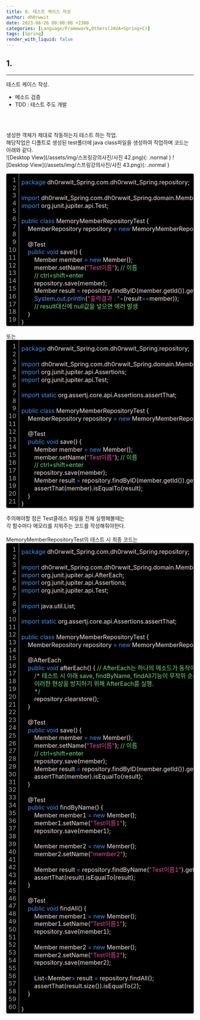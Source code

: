 ```yaml
---
title: 8. 테스트 케이스 작성
author: dh0rwwit
date: 2023-06-26 00:00:00 +2300
categories: [Language/Framework,Others(JAVA+Spring+C)]
tags: [Spring]
render_with_liquid: false
---
```


## 1. 
---
테스트 케이스 작성. <br>
- 메소드 검증 <br>
- TDD : 테스트 주도 개발 <br>
 <br>
 <br>

생성한 객체가 제대로 작동하는지 테스트 하는 작업. <br>
해당작업은 디폴트로 생성된 test폴더에 java class파일을 생성하여 작업하며
코드는 아래와 같다. <br>
![Desktop View](/assets/img/스프링강의사진/사진 42.png){: .normal }
![Desktop View](/assets/img/스프링강의사진/사진 43.png){: .normal }

<div class="colorscripter-code" style="color:#F2E1E1;font-family:Consolas,font-size:'20px' ,'Liberation Mono', Menlo, Courier, monospace !important; position:relative !important;overflow:auto"><table class="colorscripter-code-table" style="margin:0;padding:0;border:none;background-color:#000000;border-radius:4px;" cellspacing="0" cellpadding="0"><tr><td style="padding:6px;border-right:2px solid #4f4f4f"><div style="margin:0;padding:0;word-break:normal;text-align:right;color:#aaa;font-family:Consolas,font-size:'20px' ,'Liberation Mono', Menlo, Courier, monospace !important;line-height:130%"><div style="line-height:130%">1</div><div style="line-height:130%">2</div><div style="line-height:130%">3</div><div style="line-height:130%">4</div><div style="line-height:130%">5</div><div style="line-height:130%">6</div><div style="line-height:130%">7</div><div style="line-height:130%">8</div><div style="line-height:130%">9</div><div style="line-height:130%">10</div><div style="line-height:130%">11</div><div style="line-height:130%">12</div><div style="line-height:130%">13</div><div style="line-height:130%">14</div><div style="line-height:130%">15</div><div style="line-height:130%">16</div><div style="line-height:130%">17</div><div style="line-height:130%">18</div><div style="line-height:130%">19</div></div></td><td style="padding:6px 0;text-align:left"><div style="margin:0;padding:0;color:#F2E1E1;font-family:Consolas,font-size:'20px' ,'Liberation Mono', Menlo, Courier, monospace !important;line-height:130%"><div style="padding:0 6px; white-space:pre; line-height:130%"><font color="#4A8FE6">package</font>&nbsp;dh0rwwit_Spring.com.dh0rwwit_Spring.repository;</div><div style="padding:0 6px; white-space:pre; line-height:130%">&nbsp;</div><div style="padding:0 6px; white-space:pre; line-height:130%"><font color="#4A8FE6">import</font>&nbsp;dh0rwwit_Spring.com.dh0rwwit_Spring.domain.Member;</div><div style="padding:0 6px; white-space:pre; line-height:130%"><font color="#4A8FE6">import</font>&nbsp;org.junit.jupiter.api.Test;</div><div style="padding:0 6px; white-space:pre; line-height:130%">&nbsp;</div><div style="padding:0 6px; white-space:pre; line-height:130%"><font color="#4A8FE6">public</font>&nbsp;<font color="#4A8FE6">class</font>&nbsp;MemoryMemberRepositoryTest&nbsp;{</div><div style="padding:0 6px; white-space:pre; line-height:130%">&nbsp;&nbsp;&nbsp;&nbsp;MemberRepository&nbsp;repository&nbsp;<font color="#33B3B3"></font><font color="#4A8FE6">=</font>&nbsp;<font color="#4A8FE6">new</font>&nbsp;MemoryMemberRepository();</div><div style="padding:0 6px; white-space:pre; line-height:130%">&nbsp;</div><div style="padding:0 6px; white-space:pre; line-height:130%">&nbsp;&nbsp;&nbsp;&nbsp;@Test</div><div style="padding:0 6px; white-space:pre; line-height:130%">&nbsp;&nbsp;&nbsp;&nbsp;<font color="#4A8FE6">public</font>&nbsp;<font color="#4A8FE6">void</font>&nbsp;save()&nbsp;{</div><div style="padding:0 6px; white-space:pre; line-height:130%">&nbsp;&nbsp;&nbsp;&nbsp;&nbsp;&nbsp;&nbsp;&nbsp;Member&nbsp;member&nbsp;<font color="#33B3B3"></font><font color="#4A8FE6">=</font>&nbsp;<font color="#4A8FE6">new</font>&nbsp;Member();</div><div style="padding:0 6px; white-space:pre; line-height:130%">&nbsp;&nbsp;&nbsp;&nbsp;&nbsp;&nbsp;&nbsp;&nbsp;member.setName(<font color="#E14E9D">"Test이름"</font>);&nbsp;<font color="#70DE7C">//&nbsp;이름</font></div><div style="padding:0 6px; white-space:pre; line-height:130%">&nbsp;&nbsp;&nbsp;&nbsp;&nbsp;&nbsp;&nbsp;&nbsp;<font color="#70DE7C">//&nbsp;ctrl+shift+enter</font></div><div style="padding:0 6px; white-space:pre; line-height:130%">&nbsp;&nbsp;&nbsp;&nbsp;&nbsp;&nbsp;&nbsp;&nbsp;repository.save(member);</div><div style="padding:0 6px; white-space:pre; line-height:130%">&nbsp;&nbsp;&nbsp;&nbsp;&nbsp;&nbsp;&nbsp;&nbsp;Member&nbsp;result&nbsp;<font color="#33B3B3"></font><font color="#4A8FE6">=</font>&nbsp;repository.findByID(member.getId()).get();</div><div style="padding:0 6px; white-space:pre; line-height:130%">&nbsp;&nbsp;&nbsp;&nbsp;&nbsp;&nbsp;&nbsp;&nbsp;<font color="#4C99F4">System</font>.<font color="#4C99F4">out</font>.<font color="#4C99F4">println</font>(<font color="#E14E9D">"출력결과&nbsp;:&nbsp;"</font><font color="#33B3B3"></font><font color="#4A8FE6">+</font>(result<font color="#33B3B3"></font><font color="#4A8FE6">=</font><font color="#33B3B3"></font><font color="#4A8FE6">=</font>member));</div><div style="padding:0 6px; white-space:pre; line-height:130%">&nbsp;&nbsp;&nbsp;&nbsp;&nbsp;&nbsp;&nbsp;&nbsp;<font color="#70DE7C">//&nbsp;result대신에&nbsp;null값을&nbsp;넣으면&nbsp;에러&nbsp;발생</font></div><div style="padding:0 6px; white-space:pre; line-height:130%">&nbsp;&nbsp;&nbsp;&nbsp;}</div><div style="padding:0 6px; white-space:pre; line-height:130%">}</div></div><div style="text-align:right;margin-top:-13px;margin-right:5px;font-size:9px;font-style:italic"></div></td><td style="vertical-align:bottom;padding:0 2px 4px 0"></td></tr></table></div>

<br>
또는 <br> 
<div class="colorscripter-code" style="color:#F2E1E1;font-family:Consolas,font-size:'20px' ,'Liberation Mono', Menlo, Courier, monospace !important; position:relative !important;overflow:auto"><table class="colorscripter-code-table" style="margin:0;padding:0;border:none;background-color:#000000;border-radius:4px;" cellspacing="0" cellpadding="0"><tr><td style="padding:6px;border-right:2px solid #4f4f4f"><div style="margin:0;padding:0;word-break:normal;text-align:right;color:#aaa;font-family:Consolas,font-size:'20px' ,'Liberation Mono', Menlo, Courier, monospace !important;line-height:130%"><div style="line-height:130%">1</div><div style="line-height:130%">2</div><div style="line-height:130%">3</div><div style="line-height:130%">4</div><div style="line-height:130%">5</div><div style="line-height:130%">6</div><div style="line-height:130%">7</div><div style="line-height:130%">8</div><div style="line-height:130%">9</div><div style="line-height:130%">10</div><div style="line-height:130%">11</div><div style="line-height:130%">12</div><div style="line-height:130%">13</div><div style="line-height:130%">14</div><div style="line-height:130%">15</div><div style="line-height:130%">16</div><div style="line-height:130%">17</div><div style="line-height:130%">18</div><div style="line-height:130%">19</div><div style="line-height:130%">20</div><div style="line-height:130%">21</div></div></td><td style="padding:6px 0;text-align:left"><div style="margin:0;padding:0;color:#F2E1E1;font-family:Consolas,font-size:'20px' ,'Liberation Mono', Menlo, Courier, monospace !important;line-height:130%"><div style="padding:0 6px; white-space:pre; line-height:130%"><font color="#4A8FE6">package</font>&nbsp;dh0rwwit_Spring.com.dh0rwwit_Spring.repository;</div><div style="padding:0 6px; white-space:pre; line-height:130%">&nbsp;</div><div style="padding:0 6px; white-space:pre; line-height:130%"><font color="#4A8FE6">import</font>&nbsp;dh0rwwit_Spring.com.dh0rwwit_Spring.domain.Member;</div><div style="padding:0 6px; white-space:pre; line-height:130%"><font color="#4A8FE6">import</font>&nbsp;org.junit.jupiter.api.Assertions;</div><div style="padding:0 6px; white-space:pre; line-height:130%"><font color="#4A8FE6">import</font>&nbsp;org.junit.jupiter.api.Test;</div><div style="padding:0 6px; white-space:pre; line-height:130%">&nbsp;</div><div style="padding:0 6px; white-space:pre; line-height:130%"><font color="#4A8FE6">import</font>&nbsp;<font color="#4A8FE6">static</font>&nbsp;org.assertj.core.api.Assertions.assertThat;</div><div style="padding:0 6px; white-space:pre; line-height:130%">&nbsp;</div><div style="padding:0 6px; white-space:pre; line-height:130%"><font color="#4A8FE6">public</font>&nbsp;<font color="#4A8FE6">class</font>&nbsp;MemoryMemberRepositoryTest&nbsp;{</div><div style="padding:0 6px; white-space:pre; line-height:130%">&nbsp;&nbsp;&nbsp;&nbsp;MemberRepository&nbsp;repository&nbsp;<font color="#33B3B3"></font><font color="#4A8FE6">=</font>&nbsp;<font color="#4A8FE6">new</font>&nbsp;MemoryMemberRepository();</div><div style="padding:0 6px; white-space:pre; line-height:130%">&nbsp;</div><div style="padding:0 6px; white-space:pre; line-height:130%">&nbsp;&nbsp;&nbsp;&nbsp;@Test</div><div style="padding:0 6px; white-space:pre; line-height:130%">&nbsp;&nbsp;&nbsp;&nbsp;<font color="#4A8FE6">public</font>&nbsp;<font color="#4A8FE6">void</font>&nbsp;save()&nbsp;{</div><div style="padding:0 6px; white-space:pre; line-height:130%">&nbsp;&nbsp;&nbsp;&nbsp;&nbsp;&nbsp;&nbsp;&nbsp;Member&nbsp;member&nbsp;<font color="#33B3B3"></font><font color="#4A8FE6">=</font>&nbsp;<font color="#4A8FE6">new</font>&nbsp;Member();</div><div style="padding:0 6px; white-space:pre; line-height:130%">&nbsp;&nbsp;&nbsp;&nbsp;&nbsp;&nbsp;&nbsp;&nbsp;member.setName(<font color="#E14E9D">"Test이름"</font>);&nbsp;<font color="#70DE7C">//&nbsp;이름</font></div><div style="padding:0 6px; white-space:pre; line-height:130%">&nbsp;&nbsp;&nbsp;&nbsp;&nbsp;&nbsp;&nbsp;&nbsp;<font color="#70DE7C">//&nbsp;ctrl+shift+enter</font></div><div style="padding:0 6px; white-space:pre; line-height:130%">&nbsp;&nbsp;&nbsp;&nbsp;&nbsp;&nbsp;&nbsp;&nbsp;repository.save(member);</div><div style="padding:0 6px; white-space:pre; line-height:130%">&nbsp;&nbsp;&nbsp;&nbsp;&nbsp;&nbsp;&nbsp;&nbsp;Member&nbsp;result&nbsp;<font color="#33B3B3"></font><font color="#4A8FE6">=</font>&nbsp;repository.findByID(member.getId()).get();</div><div style="padding:0 6px; white-space:pre; line-height:130%">&nbsp;&nbsp;&nbsp;&nbsp;&nbsp;&nbsp;&nbsp;&nbsp;assertThat(member).isEqualTo(result);</div><div style="padding:0 6px; white-space:pre; line-height:130%">&nbsp;&nbsp;&nbsp;&nbsp;}</div><div style="padding:0 6px; white-space:pre; line-height:130%">}</div></div><div style="text-align:right;margin-top:-13px;margin-right:5px;font-size:9px;font-style:italic"></div></td><td style="vertical-align:bottom;padding:0 2px 4px 0"></td></tr></table></div>

<br>
주의해야할 점은 Test클래스 파일을 전체 실행해볼때는 <br>
각 함수마다 메모리를 지워주는 코드를 작성해줘야한다.<br>
<br>
MemoryMemberRepositoryTest의
테스트 시 최종 코드는

<div class="colorscripter-code" style="color:#F2E1E1;font-family:Consolas,font-size:'20px' ,'Liberation Mono', Menlo, Courier, monospace !important; position:relative !important;overflow:auto"><table class="colorscripter-code-table" style="margin:0;padding:0;border:none;background-color:#000000;border-radius:4px;" cellspacing="0" cellpadding="0"><tr><td style="padding:6px;border-right:2px solid #4f4f4f"><div style="margin:0;padding:0;word-break:normal;text-align:right;color:#aaa;font-family:Consolas,font-size:'20px' ,'Liberation Mono', Menlo, Courier, monospace !important;line-height:130%"><div style="line-height:130%">1</div><div style="line-height:130%">2</div><div style="line-height:130%">3</div><div style="line-height:130%">4</div><div style="line-height:130%">5</div><div style="line-height:130%">6</div><div style="line-height:130%">7</div><div style="line-height:130%">8</div><div style="line-height:130%">9</div><div style="line-height:130%">10</div><div style="line-height:130%">11</div><div style="line-height:130%">12</div><div style="line-height:130%">13</div><div style="line-height:130%">14</div><div style="line-height:130%">15</div><div style="line-height:130%">16</div><div style="line-height:130%">17</div><div style="line-height:130%">18</div><div style="line-height:130%">19</div><div style="line-height:130%">20</div><div style="line-height:130%">21</div><div style="line-height:130%">22</div><div style="line-height:130%">23</div><div style="line-height:130%">24</div><div style="line-height:130%">25</div><div style="line-height:130%">26</div><div style="line-height:130%">27</div><div style="line-height:130%">28</div><div style="line-height:130%">29</div><div style="line-height:130%">30</div><div style="line-height:130%">31</div><div style="line-height:130%">32</div><div style="line-height:130%">33</div><div style="line-height:130%">34</div><div style="line-height:130%">35</div><div style="line-height:130%">36</div><div style="line-height:130%">37</div><div style="line-height:130%">38</div><div style="line-height:130%">39</div><div style="line-height:130%">40</div><div style="line-height:130%">41</div><div style="line-height:130%">42</div><div style="line-height:130%">43</div><div style="line-height:130%">44</div><div style="line-height:130%">45</div><div style="line-height:130%">46</div><div style="line-height:130%">47</div><div style="line-height:130%">48</div><div style="line-height:130%">49</div><div style="line-height:130%">50</div><div style="line-height:130%">51</div><div style="line-height:130%">52</div><div style="line-height:130%">53</div><div style="line-height:130%">54</div><div style="line-height:130%">55</div><div style="line-height:130%">56</div><div style="line-height:130%">57</div><div style="line-height:130%">58</div><div style="line-height:130%">59</div><div style="line-height:130%">60</div></div></td><td style="padding:6px 0;text-align:left"><div style="margin:0;padding:0;color:#F2E1E1;font-family:Consolas,font-size:'20px' ,'Liberation Mono', Menlo, Courier, monospace !important;line-height:130%"><div style="padding:0 6px; white-space:pre; line-height:130%"><font color="#4A8FE6">package</font>&nbsp;dh0rwwit_Spring.com.dh0rwwit_Spring.repository;</div><div style="padding:0 6px; white-space:pre; line-height:130%">&nbsp;</div><div style="padding:0 6px; white-space:pre; line-height:130%"><font color="#4A8FE6">import</font>&nbsp;dh0rwwit_Spring.com.dh0rwwit_Spring.domain.Member;</div><div style="padding:0 6px; white-space:pre; line-height:130%"><font color="#4A8FE6">import</font>&nbsp;org.junit.jupiter.api.AfterEach;</div><div style="padding:0 6px; white-space:pre; line-height:130%"><font color="#4A8FE6">import</font>&nbsp;org.junit.jupiter.api.Assertions;</div><div style="padding:0 6px; white-space:pre; line-height:130%"><font color="#4A8FE6">import</font>&nbsp;org.junit.jupiter.api.Test;</div><div style="padding:0 6px; white-space:pre; line-height:130%">&nbsp;</div><div style="padding:0 6px; white-space:pre; line-height:130%"><font color="#4A8FE6">import</font>&nbsp;java.util.List;</div><div style="padding:0 6px; white-space:pre; line-height:130%">&nbsp;</div><div style="padding:0 6px; white-space:pre; line-height:130%"><font color="#4A8FE6">import</font>&nbsp;<font color="#4A8FE6">static</font>&nbsp;org.assertj.core.api.Assertions.assertThat;</div><div style="padding:0 6px; white-space:pre; line-height:130%">&nbsp;</div><div style="padding:0 6px; white-space:pre; line-height:130%"><font color="#4A8FE6">public</font>&nbsp;<font color="#4A8FE6">class</font>&nbsp;MemoryMemberRepositoryTest&nbsp;{</div><div style="padding:0 6px; white-space:pre; line-height:130%">&nbsp;&nbsp;&nbsp;&nbsp;MemberRepository&nbsp;repository&nbsp;<font color="#33B3B3"></font><font color="#4A8FE6">=</font>&nbsp;<font color="#4A8FE6">new</font>&nbsp;MemoryMemberRepository();</div><div style="padding:0 6px; white-space:pre; line-height:130%">&nbsp;</div><div style="padding:0 6px; white-space:pre; line-height:130%">&nbsp;&nbsp;&nbsp;&nbsp;@AfterEach</div><div style="padding:0 6px; white-space:pre; line-height:130%">&nbsp;&nbsp;&nbsp;&nbsp;<font color="#4A8FE6">public</font>&nbsp;<font color="#4A8FE6">void</font>&nbsp;afterEach()&nbsp;{&nbsp;<font color="#70DE7C">//&nbsp;AfterEach는&nbsp;하나의&nbsp;메소드가&nbsp;동작이&nbsp;완료될때마다&nbsp;실행되는&nbsp;메소드이다.</font></div><div style="padding:0 6px; white-space:pre; line-height:130%">&nbsp;&nbsp;&nbsp;&nbsp;&nbsp;&nbsp;&nbsp;&nbsp;<font color="#70DE7C">/*&nbsp;테스트&nbsp;시&nbsp;아래&nbsp;save,&nbsp;findByName,&nbsp;findAll기능이&nbsp;무작위&nbsp;순서로&nbsp;실행되는데&nbsp;이&nbsp;때&nbsp;member에&nbsp;저장된&nbsp;데이터들끼리&nbsp;충돌을&nbsp;일으켜&nbsp;오류를&nbsp;출력할&nbsp;수&nbsp;있다.</font></div><div style="padding:0 6px; white-space:pre; line-height:130%"><font color="#70DE7C">&nbsp;&nbsp;&nbsp;&nbsp;&nbsp;&nbsp;&nbsp;&nbsp;이러한&nbsp;현상을&nbsp;방지하기&nbsp;위해&nbsp;AfterEach를&nbsp;실행.</font></div><div style="padding:0 6px; white-space:pre; line-height:130%"><font color="#70DE7C">&nbsp;&nbsp;&nbsp;&nbsp;&nbsp;&nbsp;&nbsp;&nbsp;*/</font></div><div style="padding:0 6px; white-space:pre; line-height:130%">&nbsp;&nbsp;&nbsp;&nbsp;&nbsp;&nbsp;&nbsp;&nbsp;repository.clearstore();</div><div style="padding:0 6px; white-space:pre; line-height:130%">&nbsp;&nbsp;&nbsp;&nbsp;}</div><div style="padding:0 6px; white-space:pre; line-height:130%">&nbsp;</div><div style="padding:0 6px; white-space:pre; line-height:130%">&nbsp;&nbsp;&nbsp;&nbsp;@Test</div><div style="padding:0 6px; white-space:pre; line-height:130%">&nbsp;&nbsp;&nbsp;&nbsp;<font color="#4A8FE6">public</font>&nbsp;<font color="#4A8FE6">void</font>&nbsp;save()&nbsp;{</div><div style="padding:0 6px; white-space:pre; line-height:130%">&nbsp;&nbsp;&nbsp;&nbsp;&nbsp;&nbsp;&nbsp;&nbsp;Member&nbsp;member&nbsp;<font color="#33B3B3"></font><font color="#4A8FE6">=</font>&nbsp;<font color="#4A8FE6">new</font>&nbsp;Member();</div><div style="padding:0 6px; white-space:pre; line-height:130%">&nbsp;&nbsp;&nbsp;&nbsp;&nbsp;&nbsp;&nbsp;&nbsp;member.setName(<font color="#E14E9D">"Test이름"</font>);&nbsp;<font color="#70DE7C">//&nbsp;이름</font></div><div style="padding:0 6px; white-space:pre; line-height:130%">&nbsp;&nbsp;&nbsp;&nbsp;&nbsp;&nbsp;&nbsp;&nbsp;<font color="#70DE7C">//&nbsp;ctrl+shift+enter</font></div><div style="padding:0 6px; white-space:pre; line-height:130%">&nbsp;&nbsp;&nbsp;&nbsp;&nbsp;&nbsp;&nbsp;&nbsp;repository.save(member);</div><div style="padding:0 6px; white-space:pre; line-height:130%">&nbsp;&nbsp;&nbsp;&nbsp;&nbsp;&nbsp;&nbsp;&nbsp;Member&nbsp;result&nbsp;<font color="#33B3B3"></font><font color="#4A8FE6">=</font>&nbsp;repository.findByID(member.getId()).get();</div><div style="padding:0 6px; white-space:pre; line-height:130%">&nbsp;&nbsp;&nbsp;&nbsp;&nbsp;&nbsp;&nbsp;&nbsp;assertThat(member).isEqualTo(result);</div><div style="padding:0 6px; white-space:pre; line-height:130%">&nbsp;&nbsp;&nbsp;&nbsp;}</div><div style="padding:0 6px; white-space:pre; line-height:130%">&nbsp;</div><div style="padding:0 6px; white-space:pre; line-height:130%">&nbsp;&nbsp;&nbsp;&nbsp;@Test</div><div style="padding:0 6px; white-space:pre; line-height:130%">&nbsp;&nbsp;&nbsp;&nbsp;<font color="#4A8FE6">public</font>&nbsp;<font color="#4A8FE6">void</font>&nbsp;findByName()&nbsp;{</div><div style="padding:0 6px; white-space:pre; line-height:130%">&nbsp;&nbsp;&nbsp;&nbsp;&nbsp;&nbsp;&nbsp;&nbsp;Member&nbsp;member1&nbsp;<font color="#33B3B3"></font><font color="#4A8FE6">=</font>&nbsp;<font color="#4A8FE6">new</font>&nbsp;Member();</div><div style="padding:0 6px; white-space:pre; line-height:130%">&nbsp;&nbsp;&nbsp;&nbsp;&nbsp;&nbsp;&nbsp;&nbsp;member1.setName(<font color="#E14E9D">"Test이름1"</font>);</div><div style="padding:0 6px; white-space:pre; line-height:130%">&nbsp;&nbsp;&nbsp;&nbsp;&nbsp;&nbsp;&nbsp;&nbsp;repository.save(member1);</div><div style="padding:0 6px; white-space:pre; line-height:130%">&nbsp;</div><div style="padding:0 6px; white-space:pre; line-height:130%">&nbsp;&nbsp;&nbsp;&nbsp;&nbsp;&nbsp;&nbsp;&nbsp;Member&nbsp;member2&nbsp;<font color="#33B3B3"></font><font color="#4A8FE6">=</font>&nbsp;<font color="#4A8FE6">new</font>&nbsp;Member();</div><div style="padding:0 6px; white-space:pre; line-height:130%">&nbsp;&nbsp;&nbsp;&nbsp;&nbsp;&nbsp;&nbsp;&nbsp;member2.setName(<font color="#E14E9D">"member2"</font>);</div><div style="padding:0 6px; white-space:pre; line-height:130%">&nbsp;</div><div style="padding:0 6px; white-space:pre; line-height:130%">&nbsp;&nbsp;&nbsp;&nbsp;&nbsp;&nbsp;&nbsp;&nbsp;Member&nbsp;result&nbsp;<font color="#33B3B3"></font><font color="#4A8FE6">=</font>&nbsp;repository.findByName(<font color="#E14E9D">"Test이름1"</font>).get();&nbsp;<font color="#70DE7C">//&nbsp;Test이름1이&nbsp;아닌&nbsp;Test이름2등이&nbsp;들어가면&nbsp;에러가&nbsp;발생한다.</font></div><div style="padding:0 6px; white-space:pre; line-height:130%">&nbsp;&nbsp;&nbsp;&nbsp;&nbsp;&nbsp;&nbsp;&nbsp;assertThat(result).isEqualTo(result);</div><div style="padding:0 6px; white-space:pre; line-height:130%">&nbsp;&nbsp;&nbsp;&nbsp;}</div><div style="padding:0 6px; white-space:pre; line-height:130%">&nbsp;</div><div style="padding:0 6px; white-space:pre; line-height:130%">&nbsp;&nbsp;&nbsp;&nbsp;@Test</div><div style="padding:0 6px; white-space:pre; line-height:130%">&nbsp;&nbsp;&nbsp;&nbsp;<font color="#4A8FE6">public</font>&nbsp;<font color="#4A8FE6">void</font>&nbsp;findAll()&nbsp;{</div><div style="padding:0 6px; white-space:pre; line-height:130%">&nbsp;&nbsp;&nbsp;&nbsp;&nbsp;&nbsp;&nbsp;&nbsp;Member&nbsp;member1&nbsp;<font color="#33B3B3"></font><font color="#4A8FE6">=</font>&nbsp;<font color="#4A8FE6">new</font>&nbsp;Member();</div><div style="padding:0 6px; white-space:pre; line-height:130%">&nbsp;&nbsp;&nbsp;&nbsp;&nbsp;&nbsp;&nbsp;&nbsp;member1.setName(<font color="#E14E9D">"Test이름1"</font>);</div><div style="padding:0 6px; white-space:pre; line-height:130%">&nbsp;&nbsp;&nbsp;&nbsp;&nbsp;&nbsp;&nbsp;&nbsp;repository.save(member1);</div><div style="padding:0 6px; white-space:pre; line-height:130%">&nbsp;</div><div style="padding:0 6px; white-space:pre; line-height:130%">&nbsp;&nbsp;&nbsp;&nbsp;&nbsp;&nbsp;&nbsp;&nbsp;Member&nbsp;member2&nbsp;<font color="#33B3B3"></font><font color="#4A8FE6">=</font>&nbsp;<font color="#4A8FE6">new</font>&nbsp;Member();</div><div style="padding:0 6px; white-space:pre; line-height:130%">&nbsp;&nbsp;&nbsp;&nbsp;&nbsp;&nbsp;&nbsp;&nbsp;member2.setName(<font color="#E14E9D">"Test이름2"</font>);</div><div style="padding:0 6px; white-space:pre; line-height:130%">&nbsp;&nbsp;&nbsp;&nbsp;&nbsp;&nbsp;&nbsp;&nbsp;repository.save(member2);</div><div style="padding:0 6px; white-space:pre; line-height:130%">&nbsp;</div><div style="padding:0 6px; white-space:pre; line-height:130%">&nbsp;&nbsp;&nbsp;&nbsp;&nbsp;&nbsp;&nbsp;&nbsp;List<font color="#33B3B3"></font><font color="#4A8FE6">&lt;</font>Member<font color="#33B3B3"></font><font color="#4A8FE6">&gt;</font>&nbsp;result&nbsp;<font color="#33B3B3"></font><font color="#4A8FE6">=</font>&nbsp;repository.findAll();</div><div style="padding:0 6px; white-space:pre; line-height:130%">&nbsp;&nbsp;&nbsp;&nbsp;&nbsp;&nbsp;&nbsp;&nbsp;assertThat(result.size()).isEqualTo(<font color="#ACD9B4">2</font>);</div><div style="padding:0 6px; white-space:pre; line-height:130%">&nbsp;&nbsp;&nbsp;&nbsp;}</div><div style="padding:0 6px; white-space:pre; line-height:130%">&nbsp;</div><div style="padding:0 6px; white-space:pre; line-height:130%">}</div></div><div style="text-align:right;margin-top:-13px;margin-right:5px;font-size:9px;font-style:italic"></div></td><td style="vertical-align:bottom;padding:0 2px 4px 0"></td></tr></table></div>